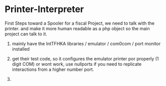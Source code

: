# Printer-Interpreter
First Steps toward a Spooler for a fiscal Project, we need to talk with the printer. and make it more human readable as a php object so the main project can talk to it.

1. mainly have the IntTFHKA libraries / emulator / com0com / port monitor installed

2. get their test code, so it configures the emulator printer por properly
   (1 digit COM<numberPort>) or wont work, use nullports if you need to replicate
   interactions from a higher number port.

3. 
